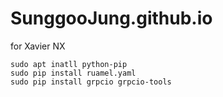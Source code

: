 # SunggooJung.github.io
for Xavier NX
```
sudo apt inatll python-pip
sudo pip install ruamel.yaml
sudo pip install grpcio grpcio-tools
```
